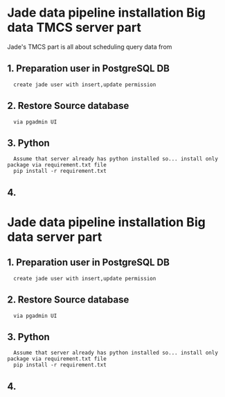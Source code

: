 # Jade data pipeline installation Big data TMCS server part
  Jade's TMCS part is all about scheduling query data from
  
## 1. Preparation user in PostgreSQL DB
      create jade user with insert,update permission
## 2. Restore Source database  
      via pgadmin UI
## 3. Python 
      Assume that server already has python installed so... install only package via requirement.txt file
      pip install -r requirement.txt
## 4. 


# Jade data pipeline installation Big data server part
  
## 1. Preparation user in PostgreSQL DB
      create jade user with insert,update permission
## 2. Restore Source database  
      via pgadmin UI
## 3. Python 
      Assume that server already has python installed so... install only package via requirement.txt file
      pip install -r requirement.txt
## 4. 
